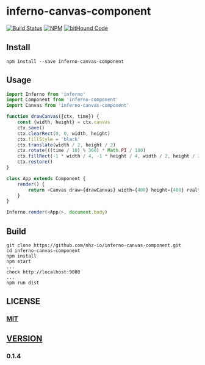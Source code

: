 # inferno-canvas-component

[![Build Status][travis-image]][travis-url]
[![NPM][npm-image]][npm-url]
[![bitHound Code][bithound-image]][bithound-url]

## Install
```
npm install --save inferno-canvas-component
```

## Usage

```javascript
import Inferno from 'inferno'
import Component from 'inferno-component'
import Canvas from 'inferno-canvas-component'

function drawCanvas({ctx, time}) {
    const {width, height} = ctx.canvas
    ctx.save()
    ctx.clearRect(0, 0, width, height)
    ctx.fillStyle = 'black'
    ctx.translate(width / 2, height / 2)
    ctx.rotate(((time / 10) % 360) * Math.PI / 180)
    ctx.fillRect(-1 * width / 4, -1 * height / 4, width / 2, height / 2)
    ctx.restore()
}

class App extends Component {
    render() {
        return <Canvas draw={drawCanvas} width={400} height={400} realtime/>
    }
}

Inferno.render(<App/>, document.body)
```

## Build
```
git clone https://github.com/nhz-io/inferno-canvas-component.git
cd inferno-canvas-component
npm install
npm start
...
check http://localhost:9000
...
npm run dist
```

## LICENSE

### [MIT](LICENSE)

## [VERSION](HISTORY.md)

### 0.1.4

[travis-image]: https://travis-ci.org/nhz-io/inferno-canvas-component.svg
[travis-url]: https://travis-ci.org/nhz-io/inferno-canvas-component

[npm-image]: https://img.shields.io/npm/v/inferno-canvas-component.svg?style=flat
[npm-url]: https://www.npmjs.com/package/inferno-canvas-component

[bithound-image]: https://www.bithound.io/github/nhz-io/inferno-canvas-component/badges/code.svg
[bithound-url]: https://www.bithound.io/github/nhz-io/inferno-canvas-component

